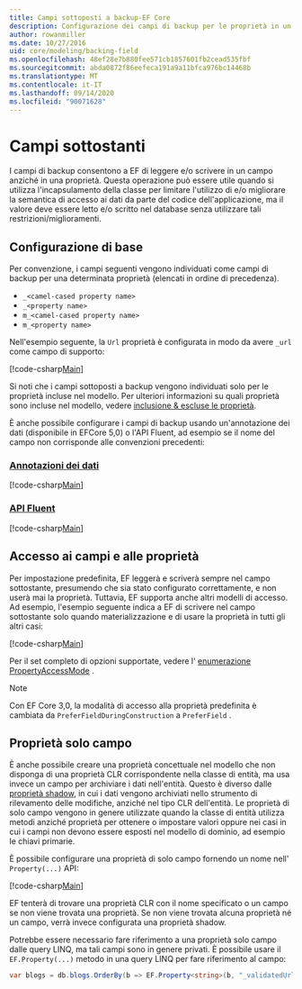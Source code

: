 ```yaml
---
title: Campi sottoposti a backup-EF Core
description: Configurazione dei campi di backup per le proprietà in un modello di Entity Framework Core
author: rowanmiller
ms.date: 10/27/2016
uid: core/modeling/backing-field
ms.openlocfilehash: 48ef28e7b880fee571cb1857601fb2cead535fbf
ms.sourcegitcommit: abda0872f86eefeca191a9a11bfca976bc14468b
ms.translationtype: MT
ms.contentlocale: it-IT
ms.lasthandoff: 09/14/2020
ms.locfileid: "90071628"
---
```

# <a name="backing-fields"></a>Campi sottostanti

I campi di backup consentono a EF di leggere e/o scrivere in un campo anziché in una proprietà. Questa operazione può essere utile quando si utilizza l'incapsulamento della classe per limitare l'utilizzo di e/o migliorare la semantica di accesso ai dati da parte del codice dell'applicazione, ma il valore deve essere letto e/o scritto nel database senza utilizzare tali restrizioni/miglioramenti.

## <a name="basic-configuration"></a>Configurazione di base

Per convenzione, i campi seguenti vengono individuati come campi di backup per una determinata proprietà (elencati in ordine di precedenza). 

* `_<camel-cased property name>`
* `_<property name>`
* `m_<camel-cased property name>`
* `m_<property name>`

Nell'esempio seguente, la `Url` proprietà è configurata in modo da avere `_url` come campo di supporto:

[!code-csharp[Main](../../../samples/core/Modeling/Conventions/BackingField.cs#Sample)]

Si noti che i campi sottoposti a backup vengono individuati solo per le proprietà incluse nel modello. Per ulteriori informazioni su quali proprietà sono incluse nel modello, vedere [inclusione & escluse le proprietà](xref:core/modeling/entity-properties).

È anche possibile configurare i campi di backup usando un'annotazione dei dati (disponibile in EFCore 5,0) o l'API Fluent, ad esempio se il nome del campo non corrisponde alle convenzioni precedenti:

### <a name="data-annotations"></a>[Annotazioni dei dati](#tab/data-annotations)

[!code-csharp[Main](../../../samples/core/Modeling/DataAnnotations/BackingField.cs?name=BackingField&highlight=7)]

### <a name="fluent-api"></a>[API Fluent](#tab/fluent-api)

[!code-csharp[Main](../../../samples/core/Modeling/FluentAPI/BackingField.cs?name=BackingField&highlight=5)]

## <a name="field-and-property-access"></a>Accesso ai campi e alle proprietà

Per impostazione predefinita, EF leggerà e scriverà sempre nel campo sottostante, presumendo che sia stato configurato correttamente, e non userà mai la proprietà. Tuttavia, EF supporta anche altri modelli di accesso. Ad esempio, l'esempio seguente indica a EF di scrivere nel campo sottostante solo quando materializzazione e di usare la proprietà in tutti gli altri casi:

[!code-csharp[Main](../../../samples/core/Modeling/FluentAPI/BackingFieldAccessMode.cs?name=BackingFieldAccessMode&highlight=6)]

Per il set completo di opzioni supportate, vedere l' [enumerazione PropertyAccessMode](/dotnet/api/microsoft.entityframeworkcore.propertyaccessmode) .

> [!NOTE]
> Con EF Core 3,0, la modalità di accesso alla proprietà predefinita è cambiata da `PreferFieldDuringConstruction` a `PreferField` .

## <a name="field-only-properties"></a>Proprietà solo campo

È anche possibile creare una proprietà concettuale nel modello che non disponga di una proprietà CLR corrispondente nella classe di entità, ma usa invece un campo per archiviare i dati nell'entità. Questo è diverso dalle [proprietà shadow](xref:core/modeling/shadow-properties), in cui i dati vengono archiviati nello strumento di rilevamento delle modifiche, anziché nel tipo CLR dell'entità. Le proprietà di solo campo vengono in genere utilizzate quando la classe di entità utilizza metodi anziché proprietà per ottenere o impostare valori oppure nei casi in cui i campi non devono essere esposti nel modello di dominio, ad esempio le chiavi primarie.

È possibile configurare una proprietà di solo campo fornendo un nome nell' `Property(...)` API:

[!code-csharp[Main](../../../samples/core/Modeling/FluentAPI/BackingFieldNoProperty.cs#Sample)]

EF tenterà di trovare una proprietà CLR con il nome specificato o un campo se non viene trovata una proprietà. Se non viene trovata alcuna proprietà né un campo, verrà invece configurata una proprietà shadow.

Potrebbe essere necessario fare riferimento a una proprietà solo campo dalle query LINQ, ma tali campi sono in genere privati. È possibile usare il `EF.Property(...)` metodo in una query LINQ per fare riferimento al campo:

``` csharp
var blogs = db.blogs.OrderBy(b => EF.Property<string>(b, "_validatedUrl"));
```
